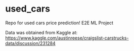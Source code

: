 # used_cars
Repo for used cars price prediction! E2E ML Project

Data was obtained from Kaggle at: https://www.kaggle.com/austinreese/craigslist-carstrucks-data/discussion/231284
